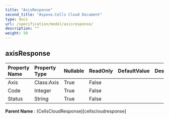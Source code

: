 ```yaml
---
title: "AxisResponse"
second_title: "Aspose.Cells Cloud Document"
type: docs
url: /specification/model/axisresponse/
description: ""
weight: 50
---
```


## **axisResponse**

 

| Property Name | Property Type | Nullable |  ReadOnly | DefaultValue | Description | 
| :- | :- | :- |:- |  :- | :- |
| Axis | Class:Axis | True |  False |  |  |  
| Code | Integer | True |  False |  |  |  
| Status | String | True |  False |  |  |  

**Parent Name** : (CellsCloudResponse)[cellscloudresponse]

